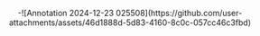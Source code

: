 <p align="center">
  -![Annotation 2024-12-23 025508](https://github.com/user-attachments/assets/46d1888d-5d83-4160-8c0c-057cc46c3fbd)
</p>
